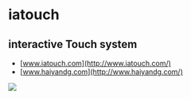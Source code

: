# iatouch
## interactive Touch system
* [www.iatouch.com](http://www.iatouch.com/)
* [www.haiyandg.com](http://www.haiyandg.com/)

![](http://www.iatouch.com/images/iatouch_1.jpg)
